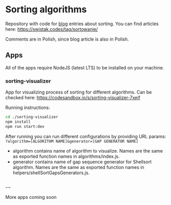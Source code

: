 # Sorting algorithms

Repository with code for [blog](https://swistak.codes) entries about sorting. You can find articles here: https://swistak.codes/tag/sortowanie/

Comments are in Polish, since blog article is also in Polish.

## Apps

All of the apps require NodeJS (latest LTS) to be installed on your machine.

### sorting-visualizer

App for visualizing process of sorting for different algorithms. Can be checked here: https://codesandbox.io/s/sorting-visualizer-7xejf

Running instructions:

```bash
cd ./sorting-visualizer
npm install
npm run start:dev
```

After running you can run different configurations by providing URL params: `?algorithm=[ALGORITHM NAME]&generator=[GAP GENERATOR NAME]`
* algorithm contains name of algorithm to visualize. Names are the same as exported function names in algorithms/index.js.
* generator contains name of gap sequence generator for Shellsort algorithm. Names are the same as exported function names in helpers/shellSortGapsGenerators.js.

### ...

More apps coming soon
